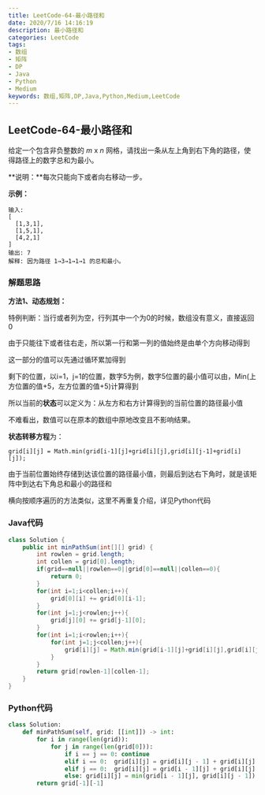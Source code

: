 ```yaml
---
title: LeetCode-64-最小路径和
date: 2020/7/16 14:16:19
description: 最小路径和
categories: LeetCode
tags: 
- 数组
- 矩阵
- DP
- Java
- Python
- Medium
keywords: 数组,矩阵,DP,Java,Python,Medium,LeetCode
---
```


## LeetCode-64-最小路径和

给定一个包含非负整数的 *m* x *n* 网格，请找出一条从左上角到右下角的路径，使得路径上的数字总和为最小。

**说明：**每次只能向下或者向右移动一步。

<!--more-->

**示例：**

```
输入:
[
  [1,3,1],
  [1,5,1],
  [4,2,1]
]
输出: 7
解释: 因为路径 1→3→1→1→1 的总和最小。
```

### 解题思路

**方法1、动态规划：**

特例判断：当行或者列为空，行列其中一个为0的时候，数组没有意义，直接返回0

由于只能往下或者往右走，所以第一行和第一列的值始终是由单个方向移动得到

这一部分的值可以先通过循环累加得到

剩下的位置，以i=1，j=1的位置，数字5为例，数字5位置的最小值可以由，Min(上方位置的值+5，左方位置的值+5)计算得到

所以当前的**状态**可以定义为：从左方和右方计算得到的当前位置的路径最小值

不难看出，数值可以在原本的数组中原地改变且不影响结果。

**状态转移方程**为：

`grid[i][j] = Math.min(grid[i-1][j]+grid[i][j],grid[i][j-1]+grid[i][j]);`

由于当前位置始终存储到达该位置的路径最小值，则最后到达右下角时，就是该矩阵中到达右下角总和最小的路径和

横向按顺序遍历的方法类似，这里不再重复介绍，详见Python代码

### Java代码

```java
class Solution {
    public int minPathSum(int[][] grid) {
        int rowlen = grid.length;
        int collen = grid[0].length;
        if(grid==null||rowlen==0||grid[0]==null||collen==0){
            return 0;
        }
        for(int i=1;i<collen;i++){
            grid[0][i] += grid[0][i-1];
        }
        for(int j=1;j<rowlen;j++){
            grid[j][0] += grid[j-1][0];
        }
        for(int i=1;i<rowlen;i++){
            for(int j=1;j<collen;j++){
                grid[i][j] = Math.min(grid[i-1][j]+grid[i][j],grid[i][j-1]+grid[i][j]);
            }
        }
        return grid[rowlen-1][collen-1];
    }
}
```

### Python代码

```python
class Solution:
    def minPathSum(self, grid: [[int]]) -> int:
        for i in range(len(grid)):
            for j in range(len(grid[0])):
                if i == j == 0: continue
                elif i == 0:  grid[i][j] = grid[i][j - 1] + grid[i][j]
                elif j == 0:  grid[i][j] = grid[i - 1][j] + grid[i][j]
                else: grid[i][j] = min(grid[i - 1][j], grid[i][j - 1]) + grid[i][j]
        return grid[-1][-1]
```





